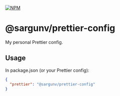 [![NPM](https://img.shields.io/npm/v/@sargunv/prettier-config)](https://www.npmjs.com/package/@sargunv/prettier-config)

# @sargunv/prettier-config

My personal Prettier config.

## Usage

In package.json (or your Prettier config):

```json
{
  "prettier": "@sargunv/prettier-config"
}
```
